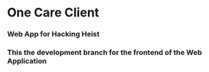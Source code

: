 # One Care Client

### Web App for Hacking Heist

### This the development branch for the frontend of the Web Application
